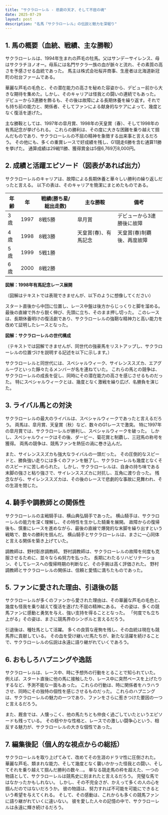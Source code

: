 ```yaml
---
title: "サクラローレル - 悲劇の天才、そして不屈の魂"
date: 2025-07-29
layout: post
description: "名馬『サクラローレル』の伝説と魅力を深堀り"
---
```


## 1. 馬の概要（血統、戦績、主な勝鞍）

サクラローレルは、1994年生まれの芦毛の牡馬。父はサンデーサイレンス、母はサクラチヨノオー。母系には名門サクラ一族の血が脈々と流れ、その素質の高さを予感させる血統であった。  馬主は株式会社桜井商事、生産者は北海道新冠町の社台ファームである。

華麗な芦毛の毛色と、その潜在能力の高さを秘めた容姿から、デビュー前から大きな期待を集めた。しかし、そのキャリアは怪我との闘いの連続でもあった。  デビューから3連勝を飾るも、その後は故障による長期休養を繰り返す。それでも持ち前の能力と、関係者、そしてファンによる献身的なケアによって、幾度となく復活を遂げた。

主な勝鞍としては、1997年の皐月賞、1998年の天皇賞（春）、そして1998年の有馬記念が挙げられる。  これらの勝利は、その度に大きな困難を乗り越えて掴んだものであり、サクラローレルの不屈の精神を象徴する出来事と言えるだろう。  その他にも、多くの重賞レースで好成績を残し、G1競走6勝を含む通算11勝を挙げた。  通算成績は29戦11勝、獲得賞金は5億6,769万8,000円。


## 2. 成績と活躍エピソード（図表があれば出力）

サクラローレルのキャリアは、故障による長期休養と華々しい勝利の繰り返しだったと言える。  以下の表は、そのキャリアを簡潔にまとめたものである。


| 年齢 | 年 | 戦績(勝ち星/総出走数) | 主な勝鞍 | 備考 |
|---|---|---|---|---|
| 3歳 | 1997 | 8戦5勝 | 皐月賞 | デビューから3連勝後に故障 |
| 4歳 | 1998 | 8戦3勝 | 天皇賞(春)、有馬記念 | 天皇賞(春)制覇後、再度故障 |
| 5歳 | 1999 | 5戦1勝 |  |  |
| 6歳 | 2000 | 8戦2勝 |  |  |


**図解：1998年有馬記念レース展開**

（図解はテキストでは表現できませんが、以下のように想像してください）

スタート直後から中団に位置し、レース中盤は後方からじっくりと脚を溜める。最後の直線で外から鋭く伸び、先頭に立ち、そのまま押し切った。  このレースは、長期休養明けの復活劇であり、サクラローレルの強靭な精神力と高い能力を改めて証明したレースとなった。


**図解：サクラローレルの世代構成**

（テキストでは図解できませんが、同世代の強豪馬をリストアップし、サクラローレルの位置づけを説明する記述を以下に示します。）

サクラローレルと同世代には、スペシャルウィーク、サイレンススズカ、エアグルーヴといった錚々たるメンバーが名を連ねていた。  これらの馬との競争は、サクラローレルの成長を促し、同時にその潜在能力の高さを感じさせるものだった。  特にスペシャルウィークとは、幾度となく激戦を繰り広げ、名勝負を演じた。


## 3. ライバル馬との対決

サクラローレルの最大のライバルは、スペシャルウィークであったと言えるだろう。  両馬は、皐月賞、天皇賞（秋）など、数々のG1レースで激突。  特に1997年の皐月賞では、サクラローレルが勝利し、スペシャルウィークを破った。  しかし、スペシャルウィークはその後、ダービー、菊花賞と制覇し、三冠馬の称号を獲得。  両馬の競争は、競馬ファンを熱狂の渦に巻き込んだ。


また、サイレンススズカも強大なライバルの一頭だった。  その圧倒的なスピードと、勝負強い走りには多くのファンを魅了し、サクラローレルも幾度となくそのスピードに苦しめられた。  しかし、サクラローレルは、自身の持ち味である末脚の強さと粘り強さで、サイレンススズカに対抗し、互角に渡り合った。  残念ながら、サイレンススズカは、その後のレースで悲劇的な事故に見舞われ、その生涯を閉じた。


## 4. 騎手や調教師との関係性

サクラローレルの主戦騎手は、横山典弘騎手であった。  横山騎手は、サクラローレルの能力を深く理解し、その特性を生かした騎乗を展開。  故障からの復帰後も、慎重にレースを進めながら、最後の直線で爆発的な末脚を繰り出すという戦略で、数々の勝利を掴んだ。  横山騎手とサクラローレルは、まさに一心同体と言える関係を築き上げていた。


調教師は、野村彰彦調教師。  野村調教師は、サクラローレルの故障を何度も克服させるために、並々ならぬ努力を払った。  長期にわたるリハビリテーション、そしてレースへの復帰時期の判断など、その手腕は高く評価された。  野村調教師とサクラローレルの関係は、信頼と愛情に満ちたものであった。


## 5. ファンに愛された理由、引退後の話

サクラローレルが多くのファンから愛された理由は、その華麗な芦毛の毛色と、幾度も怪我を乗り越えて復活を遂げた不屈の精神にある。  その姿は、多くの競馬ファンに感動と勇気を与え、強い支持を得ることとなった。  「何度でも立ち上がる」その姿は、まさに競馬界のシンボルと言えるだろう。


引退後は、種牡馬として活躍。  多くの良質な産駒を残し、その血統は現在も競馬界に貢献している。  その血を受け継いだ馬たちが、新たな活躍を続けることで、サクラローレルの伝説は永遠に語り継がれていくであろう。


## 6. おもしろハプニングや逸話

サクラローレルは、レース中、時に予想外の行動をとることで知られていた。  例えば、スタート直後に他の馬に接触したり、レース中に突然ペースを上げたりするなど、予測不能な一面もあった。  これらの行動は、時に関係者をハラハラさせ、同時にその独特の個性を感じさせるものだった。  これらのハプニングは、サクラローレルの魅力の一つであり、ファンをさらに惹きつけた要因の一つと言えるだろう。


また、厩舎では、人懐っこく、他の馬たちとも仲良く過ごしていたというエピソードも残っている。  その穏やかな性格と、レースでの激しい闘争心という、相反する魅力が、サクラローレルの大きな個性であった。


## 7. 編集後記（個人的な視点からの総括）

サクラローレルを取り上げてみて、改めてその生涯のドラマ性に圧倒された。  華麗な芦毛、類まれな能力、そして幾度となく襲いかかった怪我との闘い、そしてそれを乗り越えて掴んだ勝利の数々…。  単なる競走馬の枠を超えた、一つの物語として、サクラローレルは競馬史に刻まれたと言えるだろう。  完璧な馬ではなかったかもしれない。  しかし、その不完全さが、かえって多くの人の心を掴んだのではないだろうか。  彼の物語は、努力すれば不可能を可能にできるという希望を与えてくれる。  そして、その感動は、これからも多くの競馬ファンに語り継がれていくに違いない。  彼を愛した人々の記憶の中で、サクラローレルは永遠に輝き続けるだろう。
